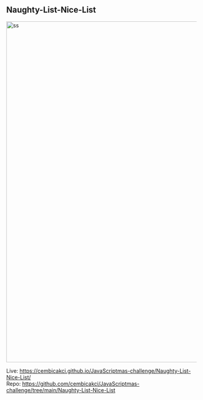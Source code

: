 
## Naughty-List-Nice-List

<img width="900" alt="ss" src="https://user-images.githubusercontent.com/73403359/152852419-c4f67ff4-665f-49d6-a20b-467874d6ad44.png">

Live: https://cembicakci.github.io/JavaScriptmas-challenge/Naughty-List-Nice-List/ <br>
Repo: https://github.com/cembicakci/JavaScriptmas-challenge/tree/main/Naughty-List-Nice-List
